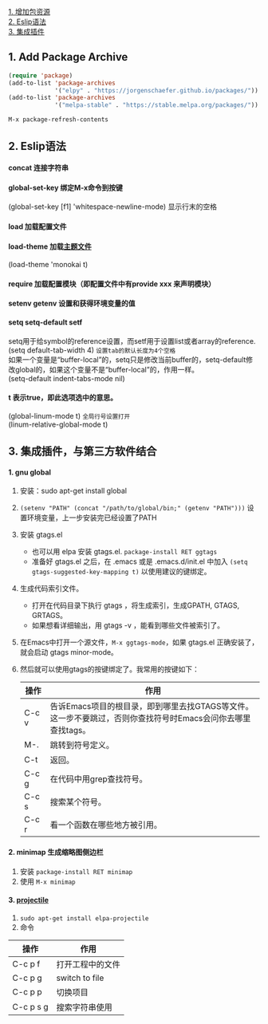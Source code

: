[1. 增加包资源](#1)    
[2. Eslip语法](#2)   
[3. 集成插件](#3)

<h2 id='1'>1. Add Package Archive</h2>

```lisp
(require 'package)
(add-to-list 'package-archives
             '("elpy" . "https://jorgenschaefer.github.io/packages/"))
(add-to-list 'package-archives
             '("melpa-stable" . "https://stable.melpa.org/packages/"))
```
```shell
M-x package-refresh-contents
```
<h2 id='2'>2. Eslip语法</h2>

#### concat 连接字符串

#### global-set-key 绑定M-x命令到按键
(global-set-key [f1] 'whitespace-newline-mode)  显示行末的空格

#### load 加载配置文件

#### load-theme 加载[主题文件](https://emacsthemes.com/)
(load-theme 'monokai t)

#### require 加载配置模块（即配置文件中有provide xxx 来声明模块）

#### setenv getenv 设置和获得环境变量的值

#### setq   setq-default  setf
setq用于给symbol的reference设置，而setf用于设置list或者array的reference.    
(setq default-tab-width 4)  `设置tab的默认长度为4个空格`    
如果一个变量是“buffer-local”的，setq只是修改当前buffer的，setq-default修改global的，如果这个变量不是“buffer-local”的，作用一样。    
(setq-default indent-tabs-mode nil)

#### t 表示true，即此选项选中的意思。
(global-linum-mode t)  `全局行号设置打开`  
(linum-relative-global-mode t)

<h2 id='3'>3. 集成插件，与第三方软件结合</h2>

#### 1. gnu global
1. 安装：sudo apt-get install global
2. `(setenv "PATH" (concat "/path/to/global/bin;" (getenv "PATH")))`  设置环境变量，上一步安装完已经设置了PATH
3. 安装 gtags.el
    * 也可以用 elpa 安装 gtags.el. `package-install RET ggtags`
    * 准备好 gtags.el 之后，在 .emacs 或是 .emacs.d/init.el 中加入 
    `(setq gtags-suggested-key-mapping t)` 以使用建议的键绑定。 
4. 生成代码索引文件。 
    * 打开在代码目录下执行 gtags ，将生成索引，生成GPATH, GTAGS, GRTAGS。 
    * 如果想看详细输出，用 gtags -v ，能看到哪些文件被索引了。 
5. 在Emacs中打开一个源文件，`M-x ggtags-mode`，如果 gtags.el 正确安装了，就会启动 gtags minor-mode。 
6. 然后就可以使用gtags的按键绑定了。我常用的按键如下： 

    操作 | 作用
    -- | --
    C-c v | 告诉Emacs项目的根目录，即到哪里去找GTAGS等文件。这一步不要跳过，否则你查找符号时Emacs会问你去哪里查找tags。 
    M-. |跳转到符号定义。 
    C-t |返回。 
    C-c g | 在代码中用grep查找符号。 
    C-c s | 搜索某个符号。 
    C-c r | 看一个函数在哪些地方被引用。 

#### 2. minimap 生成缩略图侧边栏
1. 安装 `package-install RET minimap`
2. 使用 `M-x minimap`

#### 3. [projectile](https://github.com/bbatsov/projectile)
1. `sudo apt-get install elpa-projectile`
2. 命令

操作 | 作用
-- | --
C-c p f | 打开工程中的文件
C-c p g | switch to file
C-c p p | 切换项目
C-c p s g | 搜索字符串使用
